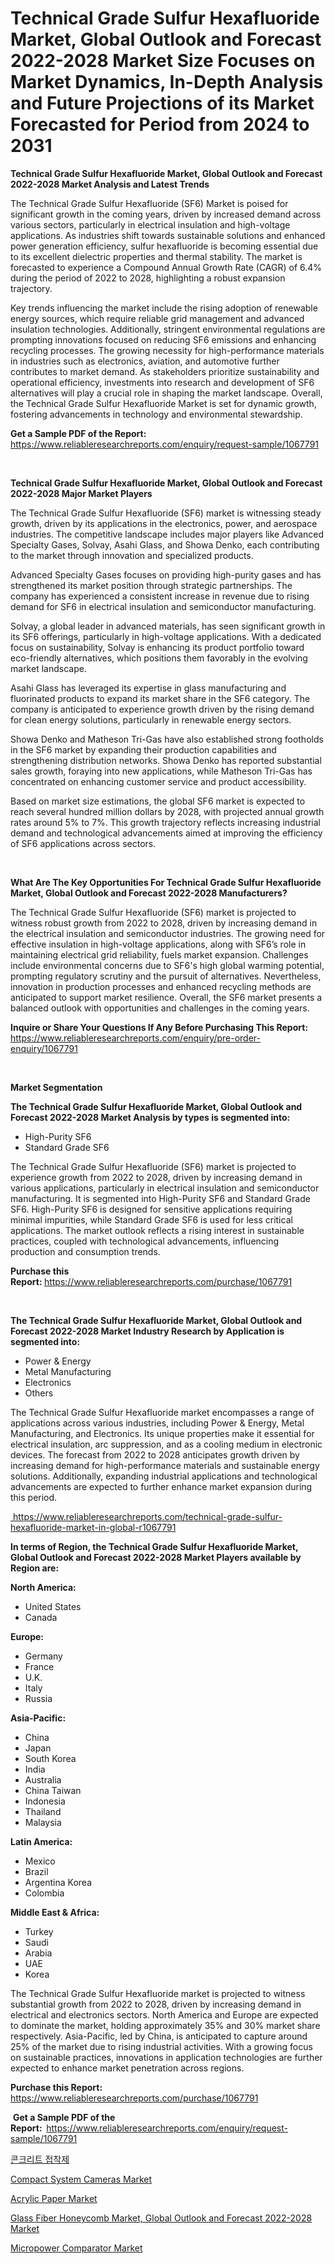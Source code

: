 <p><h1>Technical Grade Sulfur Hexafluoride Market, Global Outlook and Forecast 2022-2028 Market Size Focuses on Market Dynamics, In-Depth Analysis and Future Projections of its Market Forecasted for Period from 2024 to 2031</h1></p><p><strong>Technical Grade Sulfur Hexafluoride Market, Global Outlook and Forecast 2022-2028 Market Analysis and Latest Trends</strong></p>
<p><p>The Technical Grade Sulfur Hexafluoride (SF6) Market is poised for significant growth in the coming years, driven by increased demand across various sectors, particularly in electrical insulation and high-voltage applications. As industries shift towards sustainable solutions and enhanced power generation efficiency, sulfur hexafluoride is becoming essential due to its excellent dielectric properties and thermal stability. The market is forecasted to experience a Compound Annual Growth Rate (CAGR) of 6.4% during the period of 2022 to 2028, highlighting a robust expansion trajectory.</p><p>Key trends influencing the market include the rising adoption of renewable energy sources, which require reliable grid management and advanced insulation technologies. Additionally, stringent environmental regulations are prompting innovations focused on reducing SF6 emissions and enhancing recycling processes. The growing necessity for high-performance materials in industries such as electronics, aviation, and automotive further contributes to market demand. As stakeholders prioritize sustainability and operational efficiency, investments into research and development of SF6 alternatives will play a crucial role in shaping the market landscape. Overall, the Technical Grade Sulfur Hexafluoride Market is set for dynamic growth, fostering advancements in technology and environmental stewardship.</p></p>
<p><strong>Get a Sample PDF of the Report:&nbsp;</strong> <a href="https://www.reliableresearchreports.com/enquiry/request-sample/1067791">https://www.reliableresearchreports.com/enquiry/request-sample/1067791</a></p>
<p>&nbsp;</p>
<p><strong>Technical Grade Sulfur Hexafluoride Market, Global Outlook and Forecast 2022-2028 Major Market Players</strong></p>
<p><p>The Technical Grade Sulfur Hexafluoride (SF6) market is witnessing steady growth, driven by its applications in the electronics, power, and aerospace industries. The competitive landscape includes major players like Advanced Specialty Gases, Solvay, Asahi Glass, and Showa Denko, each contributing to the market through innovation and specialized products.</p><p>Advanced Specialty Gases focuses on providing high-purity gases and has strengthened its market position through strategic partnerships. The company has experienced a consistent increase in revenue due to rising demand for SF6 in electrical insulation and semiconductor manufacturing.</p><p>Solvay, a global leader in advanced materials, has seen significant growth in its SF6 offerings, particularly in high-voltage applications. With a dedicated focus on sustainability, Solvay is enhancing its product portfolio toward eco-friendly alternatives, which positions them favorably in the evolving market landscape.</p><p>Asahi Glass has leveraged its expertise in glass manufacturing and fluorinated products to expand its market share in the SF6 category. The company is anticipated to experience growth driven by the rising demand for clean energy solutions, particularly in renewable energy sectors.</p><p>Showa Denko and Matheson Tri-Gas have also established strong footholds in the SF6 market by expanding their production capabilities and strengthening distribution networks. Showa Denko has reported substantial sales growth, foraying into new applications, while Matheson Tri-Gas has concentrated on enhancing customer service and product accessibility.</p><p>Based on market size estimations, the global SF6 market is expected to reach several hundred million dollars by 2028, with projected annual growth rates around 5% to 7%. This growth trajectory reflects increasing industrial demand and technological advancements aimed at improving the efficiency of SF6 applications across sectors.</p></p>
<p>&nbsp;</p>
<p><strong>What Are The Key Opportunities For Technical Grade Sulfur Hexafluoride Market, Global Outlook and Forecast 2022-2028 Manufacturers?</strong></p>
<p><p>The Technical Grade Sulfur Hexafluoride (SF6) market is projected to witness robust growth from 2022 to 2028, driven by increasing demand in the electrical insulation and semiconductor industries. The growing need for effective insulation in high-voltage applications, along with SF6’s role in maintaining electrical grid reliability, fuels market expansion. Challenges include environmental concerns due to SF6's high global warming potential, prompting regulatory scrutiny and the pursuit of alternatives. Nevertheless, innovation in production processes and enhanced recycling methods are anticipated to support market resilience. Overall, the SF6 market presents a balanced outlook with opportunities and challenges in the coming years.</p></p>
<p><strong>Inquire or Share Your Questions If Any Before Purchasing This Report:</strong> <a href="https://www.reliableresearchreports.com/enquiry/pre-order-enquiry/1067791">https://www.reliableresearchreports.com/enquiry/pre-order-enquiry/1067791</a></p>
<p>&nbsp;</p>
<p><strong>Market Segmentation</strong></p>
<p><strong>The Technical Grade Sulfur Hexafluoride Market, Global Outlook and Forecast 2022-2028 Market Analysis by types is segmented into:</strong></p>
<p><ul><li>High-Purity SF6</li><li>Standard Grade SF6</li></ul></p>
<p><p>The Technical Grade Sulfur Hexafluoride (SF6) market is projected to experience growth from 2022 to 2028, driven by increasing demand in various applications, particularly in electrical insulation and semiconductor manufacturing. It is segmented into High-Purity SF6 and Standard Grade SF6. High-Purity SF6 is designed for sensitive applications requiring minimal impurities, while Standard Grade SF6 is used for less critical applications. The market outlook reflects a rising interest in sustainable practices, coupled with technological advancements, influencing production and consumption trends.</p></p>
<p><strong>Purchase this Report:&nbsp;</strong><a href="https://www.reliableresearchreports.com/purchase/1067791">https://www.reliableresearchreports.com/purchase/1067791</a></p>
<p>&nbsp;</p>
<p><strong>The Technical Grade Sulfur Hexafluoride Market, Global Outlook and Forecast 2022-2028 Market Industry Research by Application is segmented into:</strong></p>
<p><ul><li>Power & Energy</li><li>Metal Manufacturing</li><li>Electronics</li><li>Others</li></ul></p>
<p><p>The Technical Grade Sulfur Hexafluoride market encompasses a range of applications across various industries, including Power & Energy, Metal Manufacturing, and Electronics. Its unique properties make it essential for electrical insulation, arc suppression, and as a cooling medium in electronic devices. The forecast from 2022 to 2028 anticipates growth driven by increasing demand for high-performance materials and sustainable energy solutions. Additionally, expanding industrial applications and technological advancements are expected to further enhance market expansion during this period.</p></p>
<p><a href="https://www.reliableresearchreports.com/technical-grade-sulfur-hexafluoride-market-in-global-r1067791">&nbsp;https://www.reliableresearchreports.com/technical-grade-sulfur-hexafluoride-market-in-global-r1067791</a></p>
<p><strong>In terms of Region, the Technical Grade Sulfur Hexafluoride Market, Global Outlook and Forecast 2022-2028 Market Players available by Region are:</strong></p>
<p>
    <p> <strong> North America: </strong>
        <ul>
            <li>United States</li>
            <li>Canada</li>
        </ul>
        </p> 
    <p> <strong> Europe: </strong>
        <ul>
            <li>Germany</li>
            <li>France</li>
            <li>U.K.</li>
            <li>Italy</li>
            <li>Russia</li>
        </ul>
        </p> 
    <p> <strong> Asia-Pacific: </strong>
        <ul>
            <li>China</li>
            <li>Japan</li>
            <li>South Korea</li>
            <li>India</li>
            <li>Australia</li>
            <li>China Taiwan</li>
            <li>Indonesia</li>
            <li>Thailand</li>
            <li>Malaysia</li>
        </ul>
        </p> 
    <p> <strong> Latin America: </strong>
        <ul>
            <li>Mexico</li>
            <li>Brazil</li>
            <li>Argentina Korea</li>
            <li>Colombia</li>
        </ul>
        </p> 
    <p> <strong> Middle East & Africa: </strong>
        <ul>
            <li>Turkey</li>
            <li>Saudi</li>
            <li>Arabia</li>
            <li>UAE</li>
            <li>Korea</li>
        </ul>
    </p>
    </p>
<p><p>The Technical Grade Sulfur Hexafluoride market is projected to witness substantial growth from 2022 to 2028, driven by increasing demand in electrical and electronics sectors. North America and Europe are expected to dominate the market, holding approximately 35% and 30% market share respectively. Asia-Pacific, led by China, is anticipated to capture around 25% of the market due to rising industrial activities. With a growing focus on sustainable practices, innovations in application technologies are further expected to enhance market penetration across regions.</p></p>
<p><strong>Purchase this Report: </strong><a href="https://www.reliableresearchreports.com/purchase/1067791">https://www.reliableresearchreports.com/purchase/1067791</a></p>
<p>&nbsp;<strong>Get a Sample PDF of the Report:&nbsp;&nbsp;</strong><a href="https://www.reliableresearchreports.com/enquiry/request-sample/1067791">https://www.reliableresearchreports.com/enquiry/request-sample/1067791</a></p>
<p><strong></strong></p>
<p><p><a href="https://medium.com/@abbislposival/%EC%BD%98%ED%81%AC%EB%A6%AC%ED%8A%B8-%EC%A0%91%EC%B0%A9%EC%A0%9C-%EC%8B%9C%EC%9E%A5-%EA%B8%80%EB%A1%9C%EB%B2%8C-%EB%B0%8F-%EC%A7%80%EC%97%AD-%EB%B6%84%EC%84%9D-%EC%A7%80%EC%97%AD-%EA%B5%AD%EA%B0%80-%EC%88%98%EC%A4%80-%EB%B6%84%EC%84%9D-%EB%B0%8F-%EA%B2%BD%EC%9F%81-%ED%99%98%EA%B2%BD%EC%97%90-%EC%A4%91%EC%A0%90%EC%9D%84-%EB%91%94-%EB%B6%84%EC%84%9D-%EB%B0%8F-%EC%98%88%EC%B8%A1-2024-2031-b118401be1f9">콘크리트 접착제</a></p><p><a href="https://issuu.com/reportprime-2/docs/compact-system-cameras-market-size-_1fc568c8e9557c">Compact System Cameras Market</a></p><p><a href="https://www.linkedin.com/pulse/acrylic-paper-market-size-growth-industry-analysis-segmentation-yks1e?trackingId=i%2B7tlLV9SC6%2BINtcejfo4A%3D%3D">Acrylic Paper Market</a></p><p><a href="https://github.com/pizolina/Market-Research-Report-List-6/blob/main/glass-fiber-honeycomb-market-global-outlook-and-forecast-2022-2028-market.md">Glass Fiber Honeycomb Market, Global Outlook and Forecast 2022-2028 Market</a></p><p><a href="https://medium.com/@tankuser238_5568/micropower-comparator-industry-analysis-report-its-market-size-share-trends-by-application-6d6ce9118570">Micropower Comparator Market</a></p></p>